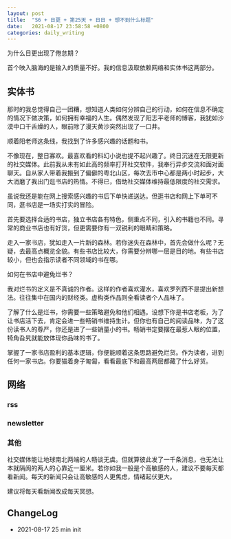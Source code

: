 ```yaml
---
layout: post
title:  "S6 + 日更 + 第25天 + 日日 + 想不到什么标题"
date:   2021-08-17 23:58:58 +0800
categories: daily_writing
---
```

为什么日更出现了倦怠期？

首个映入脑海的是输入的质量不好。我的信息汲取依赖网络和实体书这两部分。

## 实体书

那时的我总觉得自己一团糟，想知道人类如何分辨自己的行动，如何在信息不确定的情况下做决策，如何拥有幸福的人生。偶然发现了阳志平老师的博客，我犹如沙漠中口干舌燥的人，眼前除了漫天黄沙突然出现了一口井。

顺着阳老师这条线，我找到了许多感兴趣的话题和书。

不像现在，整日寡欢。最喜欢看的科幻小说也提不起兴趣了。终日沉迷在无限更新的社交媒体。此前我从未有如此高的频率打开社交软件，我奉行异步交流和面对面聊天。自从家人带着我搬到了偏僻的粤北山区，每次去市中心都是两小时起步，大大消磨了我出门逛书店的热情。不得已，借助社交媒体维持最低限度的社交需求。

虽说我还是能在网上搜索感兴趣的书后下单快递送达。但逛书店和网上下单可不同，逛书店是一场实打实的冒险。

首先要选择合适的书店，独立书店各有特色，侧重点不同，引入的书籍也不同。寻常的商业书店也有好货，但更需要你有一双锐利的眼睛和策略。

走入一家书店，犹如走入一片新的森林。若你迷失在森林中，首先会做什么呢？无疑，去最高点概览全貌。有些书店比较大，你需要分辨哪一层是目的地。有些书店较小，但也会指示读者不同领域的书在哪。

如何在书店中避免烂书？

我对烂书的定义是不真诚的作者。这样的作者喜欢灌水，喜欢罗列而不是提出新想法。往往集中在国内的财经类。虚构类作品则全看读者个人品味了。

了解了什么是烂书，你需要一些策略避免和他们相遇。设想下你是书店老板，为了让书店活下去，肯定会进一些畅销书维持生计。但你也有自己的阅读品味，为了这份读书人的尊严，你还是进了一些销量小的书。畅销书定要摆在最惹人眼的位置，犄角旮旯就能放体现你品味的书了。

掌握了一家书店盈利的基本逻辑，你便能顺着这条思路避免烂货。作为读者，进到任何一家书店。你要猫着身子匍匐，看看最底下和最高两层都藏了什么好货。

## 网络

### rss

### newsletter

### 其他

社交媒体能让地球南北两端的人畅谈无虞。但就算彼此发了一千条消息，也无法让本就隔阂的两人的心靠近一厘米。若你如我一般是个高敏感的人，建议不要每天都看新闻。每天的新闻只会让高敏感的人更焦虑，情绪起伏更大。

建议将每天看新闻改成每天冥想。

## ChangeLog
- 2021-08-17 25 min init
